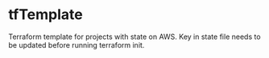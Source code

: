 # tfTemplate
Terraform template for projects with state on AWS. Key in state file needs to be updated before running terraform init.
